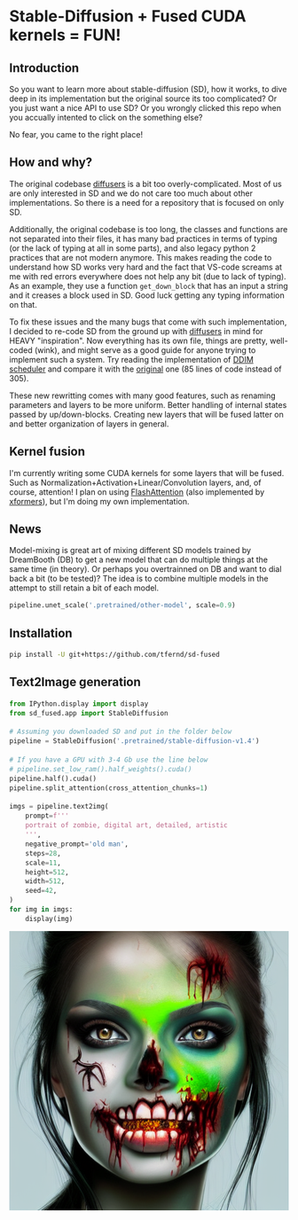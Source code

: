 # Stable-Diffusion + Fused CUDA kernels = FUN!

## Introduction

So you want to learn more about stable-diffusion (SD), how it works, to dive deep in its implementation but the original source its too complicated?
Or you just want a nice API to use SD?
Or you wrongly clicked this repo when you accually intented to click on the something else?

No fear, you came to the right place!

## How and why?

The original codebase [diffusers](https://github.com/huggingface/diffusers) is a bit too overly-complicated.
Most of us are only interested in SD and we do not care too much about other implementations.
So there is a need for a repository that is focused on only SD.

Additionally, the original codebase is too long, the classes and functions are not separated into their files, it has many bad practices in terms of typing (or the lack of typing at all in some parts), and also legacy python 2 practices that are not modern anymore.
This makes reading the code to understand how SD works very hard and the fact that VS-code screams at me with red errors everywhere does not help any bit (due to lack of typing).
As an example, they use a function `get_down_block` that has an input a string and it creases a block used in SD.
Good luck getting any typing information on that.

To fix these issues and the many bugs that come with such implementation, I decided to re-code SD from the ground up with [diffusers](https://github.com/huggingface/diffusers) in mind for HEAVY "inspiration".
Now everything has its own file, things are pretty, well-coded (wink), and might serve as a good guide for anyone trying to implement such a system.
Try reading the implementation of [DDIM scheduler](https://github.com/tfernd/sd-fused/blob/master/sd_fused/scheduler/ddim.py) and compare it with the [original](https://github.com/huggingface/diffusers/blob/main/src/diffusers/schedulers/scheduling_ddim.py) one (85 lines of code instead of 305).

These new rewritting comes with many good features, such as renaming parameters and layers to be more uniform.
Better handling of internal states passed by up/down-blocks.
Creating new layers that will be fused latter on and better organization of layers in general.

## Kernel fusion
I'm currently writing some CUDA kernels for some layers that will be fused.
Such as Normalization+Activation+Linear/Convolution layers, and, of course, attention!
I plan on using [FlashAttention](https://github.com/HazyResearch/flash-attention) (also implemented by [xformers](https://github.com/facebookresearch/xformers)), but I'm doing my own implementation.

## News

Model-mixing is great art of mixing different SD models trained by DreamBooth (DB) to get a new model that can do multiple things at the same time (in theory).
Or perhaps you overtrainned on DB and want to dial back a bit (to be tested)?
The idea is to combine multiple models in the attempt to still retain a bit of each model.

```python
pipeline.unet_scale('.pretrained/other-model', scale=0.9)
```

## Installation
```bash
pip install -U git+https://github.com/tfernd/sd-fused
```
## Text2Image generation

```python
from IPython.display import display
from sd_fused.app import StableDiffusion

# Assuming you downloaded SD and put in the folder below
pipeline = StableDiffusion('.pretrained/stable-diffusion-v1.4')

# If you have a GPU with 3-4 Gb use the line below
# pipeline.set_low_ram().half_weights().cuda()
pipeline.half().cuda()
pipeline.split_attention(cross_attention_chunks=1)

imgs = pipeline.text2img(
    prompt=f'''
    portrait of zombie, digital art, detailed, artistic
    ''',
    negative_prompt='old man',
    steps=28,
    scale=11,
    height=512,
    width=512,
    seed=42,
)
for img in imgs:
    display(img)
```

![portrait of zombie, digital art, detailed, artistic](assets/text2img.png)

